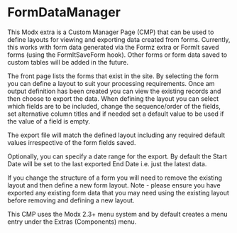 # FormDataManager


This Modx extra is a Custom Manager Page (CMP) that can be used to define layouts for viewing and exporting data created from forms.
Currently, this works with form data generated via the Formz extra or FormIt saved forms (using the FormItSaveForm hook).
Other forms or form data saved to custom tables will be added in the future.

The front page lists the forms that exist in the site. By selecting the form you can define a layout to suit your processing requirements.
Once am output definition has been created you can view the existing records and then choose to export the data.
When defining the layout you can select which fields are to be included, change the sequence/order of the fields,
set alternative column titles and if needed set a default value to be used if the value of a field is empty.

The export file will match the defined layout including any required default values irrespective of the form fields saved.

Optionally, you can specify a date range for the export. By default the Start Date will be set to the last exported End Date i.e. just
the latest data.

If you change the structure of a form you will need to remove the existing layout and then define a new form layout.
Note - please ensure you have exported any existing form data that you may need using the existing layout before removing 
and defining a new layout.

This CMP uses the Modx 2.3+ menu system and by default creates a menu entry under the Extras (Components) menu.
